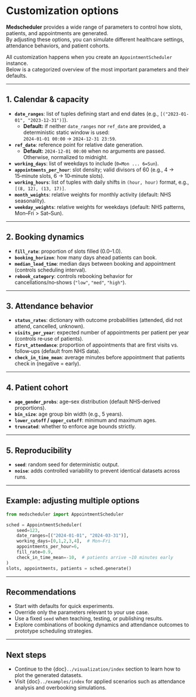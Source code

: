 # Customization options

**Medscheduler** provides a wide range of parameters to control how slots, patients, and appointments are generated.  
By adjusting these options, you can simulate different healthcare settings, attendance behaviors, and patient cohorts.

All customization happens when you create an `AppointmentScheduler` instance.  
Below is a categorized overview of the most important parameters and their defaults.

---

## 1. Calendar & capacity

- **`date_ranges`**: list of tuples defining start and end dates (e.g., `[("2023-01-01", "2023-12-31")]`).  
  - **Default:** if neither `date_ranges` nor `ref_date` are provided, a deterministic static window is used:  
    `2024-01-01 00:00` → `2024-12-31 23:59`.  
- **`ref_date`**: reference point for relative date generation.  
  - **Default:** `2024-12-01 00:00` when no arguments are passed. Otherwise, normalized to midnight.  
- **`working_days`**: list of weekdays to include (`0=Mon ... 6=Sun`).  
- **`appointments_per_hour`**: slot density; valid divisors of 60 (e.g., 4 → 15‑minute slots, 6 → 10‑minute slots).  
- **`working_hours`**: list of tuples with daily shifts in `(hour, hour)` format, e.g., `[(8, 12), (13, 17)]`.  
- **`month_weights`**: relative weights for monthly activity (default: NHS seasonality).  
- **`weekday_weights`**: relative weights for weekdays (default: NHS patterns, Mon–Fri > Sat–Sun).  

---

## 2. Booking dynamics

- **`fill_rate`**: proportion of slots filled (0.0–1.0).  
- **`booking_horizon`**: how many days ahead patients can book.  
- **`median_lead_time`**: median days between booking and appointment (controls scheduling interval).  
- **`rebook_category`**: controls rebooking behavior for cancellations/no‑shows (`"low"`, `"med"`, `"high"`).  

---

## 3. Attendance behavior

- **`status_rates`**: dictionary with outcome probabilities (attended, did not attend, cancelled, unknown).  
- **`visits_per_year`**: expected number of appointments per patient per year (controls re‑use of patients).  
- **`first_attendance`**: proportion of appointments that are first visits vs. follow‑ups (default from NHS data).  
- **`check_in_time_mean`**: average minutes before appointment that patients check in (negative = early).  

---

## 4. Patient cohort

- **`age_gender_probs`**: age–sex distribution (default NHS‑derived proportions).  
- **`bin_size`**: age group bin width (e.g., 5 years).  
- **`lower_cutoff` / `upper_cutoff`**: minimum and maximum ages.  
- **`truncated`**: whether to enforce age bounds strictly.  

---

## 5. Reproducibility

- **`seed`**: random seed for deterministic output.  
- **`noise`**: adds controlled variability to prevent identical datasets across runs.  

---

## Example: adjusting multiple options

```python
from medscheduler import AppointmentScheduler

sched = AppointmentScheduler(
    seed=123,
    date_ranges=[("2024-01-01", "2024-03-31")],
    working_days=[0,1,2,3,4],  # Mon–Fri
    appointments_per_hour=6,
    fill_rate=0.9,
    check_in_time_mean=-10,  # patients arrive ~10 minutes early
)
slots, appointments, patients = sched.generate()
```

---

## Recommendations

- Start with defaults for quick experiments.  
- Override only the parameters relevant to your use case.  
- Use a fixed `seed` when teaching, testing, or publishing results.  
- Explore combinations of booking dynamics and attendance outcomes to prototype scheduling strategies.

---

## Next steps

- Continue to the {doc}`../visualization/index` section to learn how to plot the generated datasets.  
- Visit {doc}`../examples/index` for applied scenarios such as attendance analysis and overbooking simulations.  
